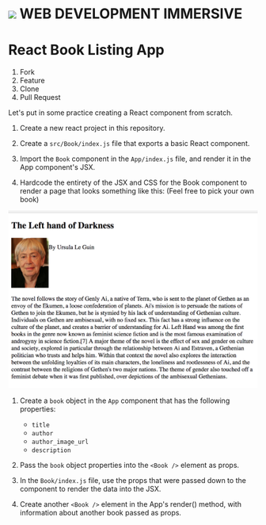# ![](https://ga-dash.s3.amazonaws.com/production/assets/logo-9f88ae6c9c3871690e33280fcf557f33.png)  WEB DEVELOPMENT IMMERSIVE

# React Book Listing App

1. Fork
1. Feature
1. Clone
1. Pull Request

Let's put in some practice creating a React component from scratch.

1.  Create a new react project in this repository.

1.  Create a `src/Book/index.js` file that exports a basic React component.

1.  Import the `Book` component in the `App/index.js` file, and render it in the App component's JSX.

1.  Hardcode the entirety of the JSX and CSS for the Book component to render a page that looks something like this: (Feel free to pick your own book)

![Solution for Project](mock-up.png)

1.  Create a `book` object in the `App` component that has the following properties:

    *   `title`
    *   `author`
    *   `author_image_url`
    *   `description`

1.  Pass the `book` object properties into the `<Book />` element as props.
1.  In the `Book/index.js` file, use the props that were passed down to the component
    to render the data into the JSX.

1.  Create another `<Book />` element in the App's render() method, with information about another book passed as props.
